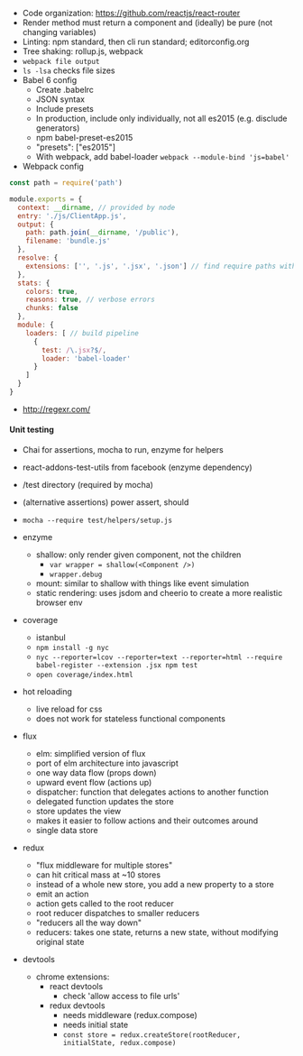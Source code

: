 - Code organization: https://github.com/reactjs/react-router
- Render method must return a component and (ideally) be pure (not changing variables)
- Linting: npm standard, then cli run standard; editorconfig.org
- Tree shaking: rollup.js, webpack
- `webpack file output`
- `ls -lsa` checks file sizes
- Babel 6 config
  - Create .babelrc
  - JSON syntax
  - Include presets
  - In production, include only individually, not all es2015 (e.g. disclude generators)
  - npm babel-preset-es2015
  - "presets": ["es2015"]
  - With webpack, add babel-loader `webpack --module-bind 'js=babel'`
- Webpack config
```js
const path = require('path')

module.exports = {
  context: __dirname, // provided by node
  entry: './js/ClientApp.js',
  output: {
    path: path.join(__dirname, '/public'),
    filename: 'bundle.js'
  },
  resolve: {
    extensions: ['', '.js', '.jsx', '.json'] // find require paths without extensions
  },
  stats: {
    colors: true,
    reasons: true, // verbose errors
    chunks: false
  },
  module: {
    loaders: [ // build pipeline
      {
        test: /\.jsx?$/,
        loader: 'babel-loader'
      }
    ]
  }
}
```
- http://regexr.com/

#### Unit testing
- Chai for assertions, mocha to run, enzyme for helpers
- react-addons-test-utils from facebook (enzyme dependency)
- /test directory (required by mocha)
- (alternative assertions) power assert, should
- `mocha --require test/helpers/setup.js`
- enzyme
  - shallow: only render given component, not the children
    - `var wrapper = shallow(<Component />)`
    - `wrapper.debug`
  - mount: similar to shallow with things like event simulation
  - static rendering: uses jsdom and cheerio to create a more realistic browser env
- coverage
  - istanbul
  - `npm install -g nyc`
  - `nyc --reporter=lcov --reporter=text --reporter=html --require babel-register --extension .jsx npm test`
  - `open coverage/index.html`

- hot reloading
  - live reload for css
  - does not work for stateless functional components

- flux
  - elm: simplified version of flux
  - port of elm architecture into javascript
  - one way data flow (props down)
  - upward event flow (actions up)
  - dispatcher: function that delegates actions to another function
  - delegated function updates the store
  - store updates the view
  - makes it easier to follow actions and their outcomes around
  - single data store

- redux
  - "flux middleware for multiple stores"
  - can hit critical mass at ~10 stores
  - instead of a whole new store, you add a new property to a store
  - emit an action
  - action gets called to the root reducer
  - root reducer dispatches to smaller reducers
  - "reducers all the way down"
  - reducers: takes one state, returns a new state, without modifying original state

- devtools
  - chrome extensions:
    - react devtools
      - check 'allow access to file urls'
    - redux devtools
      - needs middleware (redux.compose)
      - needs initial state
      - `const store = redux.createStore(rootReducer, initialState, redux.compose)`
